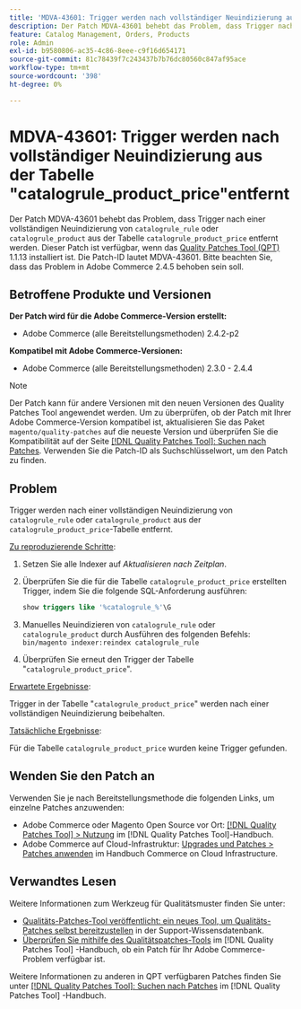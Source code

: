 ```yaml
---
title: 'MDVA-43601: Trigger werden nach vollständiger Neuindizierung aus der Tabelle "catalogrule_product_price"entfernt'
description: Der Patch MDVA-43601 behebt das Problem, dass Trigger nach einer vollständigen Neuindizierung von "catalogrule_rule_product_product"aus der Tabelle "catalogrule_price"entfernt werden. Dieser Patch ist verfügbar, wenn das [Quality Patches Tool (QPT)](https://experienceleague.adobe.com/en/docs/commerce-knowledge-base/kb/announcements/commerce-announcements/magento-quality-patches-released-new-tool-to-self-serve-quality-patches) 1.1.13 installiert ist. Die Patch-ID lautet MDVA-43601. Bitte beachten Sie, dass das Problem in Adobe Commerce 2.4.5 behoben sein soll.
feature: Catalog Management, Orders, Products
role: Admin
exl-id: b9580806-ac35-4c86-8eee-c9f16d654171
source-git-commit: 81c78439f7c243437b7b76dc80560c847af95ace
workflow-type: tm+mt
source-wordcount: '398'
ht-degree: 0%

---
```


# MDVA-43601: Trigger werden nach vollständiger Neuindizierung aus der Tabelle &quot;catalogrule_product_price&quot;entfernt

Der Patch MDVA-43601 behebt das Problem, dass Trigger nach einer vollständigen Neuindizierung von `catalogrule_rule` oder `catalogrule_product` aus der Tabelle `catalogrule_product_price` entfernt werden. Dieser Patch ist verfügbar, wenn das [Quality Patches Tool (QPT)](https://experienceleague.adobe.com/en/docs/commerce-knowledge-base/kb/announcements/commerce-announcements/magento-quality-patches-released-new-tool-to-self-serve-quality-patches) 1.1.13 installiert ist. Die Patch-ID lautet MDVA-43601. Bitte beachten Sie, dass das Problem in Adobe Commerce 2.4.5 behoben sein soll.

## Betroffene Produkte und Versionen

**Der Patch wird für die Adobe Commerce-Version erstellt:**

* Adobe Commerce (alle Bereitstellungsmethoden) 2.4.2-p2

**Kompatibel mit Adobe Commerce-Versionen:**

* Adobe Commerce (alle Bereitstellungsmethoden) 2.3.0 - 2.4.4

>[!NOTE]
>
>Der Patch kann für andere Versionen mit den neuen Versionen des Quality Patches Tool angewendet werden. Um zu überprüfen, ob der Patch mit Ihrer Adobe Commerce-Version kompatibel ist, aktualisieren Sie das Paket `magento/quality-patches` auf die neueste Version und überprüfen Sie die Kompatibilität auf der Seite [[!DNL Quality Patches Tool]: Suchen nach Patches](https://experienceleague.adobe.com/en/docs/commerce-knowledge-base/kb/announcements/commerce-announcements/magento-quality-patches-released-new-tool-to-self-serve-quality-patches). Verwenden Sie die Patch-ID als Suchschlüsselwort, um den Patch zu finden.

## Problem

Trigger werden nach einer vollständigen Neuindizierung von `catalogrule_rule` oder `catalogrule_product` aus der `catalogrule_product_price`-Tabelle entfernt.

<u>Zu reproduzierende Schritte</u>:

1. Setzen Sie alle Indexer auf *Aktualisieren nach Zeitplan*.
1. Überprüfen Sie die für die Tabelle `catalogrule_product_price` erstellten Trigger, indem Sie die folgende SQL-Anforderung ausführen:

   ```sql
   show triggers like '%catalogrule_%'\G
   ```

1. Manuelles Neuindizieren von `catalogrule_rule` oder `catalogrule_product` durch Ausführen des folgenden Befehls: `bin/magento indexer:reindex catalogrule_rule`
1. Überprüfen Sie erneut den Trigger der Tabelle &quot;`catalogrule_product_price`&quot;.

<u>Erwartete Ergebnisse</u>:

Trigger in der Tabelle &quot;`catalogrule_product_price`&quot; werden nach einer vollständigen Neuindizierung beibehalten.

<u>Tatsächliche Ergebnisse</u>:

Für die Tabelle `catalogrule_product_price` wurden keine Trigger gefunden.

## Wenden Sie den Patch an

Verwenden Sie je nach Bereitstellungsmethode die folgenden Links, um einzelne Patches anzuwenden:

* Adobe Commerce oder Magento Open Source vor Ort: [[!DNL Quality Patches Tool] > Nutzung](/help/tools/quality-patches-tool/usage.md) im [!DNL Quality Patches Tool]-Handbuch.
* Adobe Commerce auf Cloud-Infrastruktur: [Upgrades und Patches > Patches anwenden](https://experienceleague.adobe.com/docs/commerce-cloud-service/user-guide/develop/upgrade/apply-patches.html) im Handbuch Commerce on Cloud Infrastructure.

## Verwandtes Lesen

Weitere Informationen zum Werkzeug für Qualitätsmuster finden Sie unter:

* [Qualitäts-Patches-Tool veröffentlicht: ein neues Tool, um Qualitäts-Patches selbst bereitzustellen](https://experienceleague.adobe.com/en/docs/commerce-knowledge-base/kb/announcements/commerce-announcements/magento-quality-patches-released-new-tool-to-self-serve-quality-patches) in der Support-Wissensdatenbank.
* [Überprüfen Sie mithilfe des Qualitätspatches-Tools](/help/tools/quality-patches-tool/patches-available-in-qpt/check-patch-for-magento-issue-with-magento-quality-patches.md) im [!DNL Quality Patches Tool] -Handbuch, ob ein Patch für Ihr Adobe Commerce-Problem verfügbar ist.

Weitere Informationen zu anderen in QPT verfügbaren Patches finden Sie unter [[!DNL Quality Patches Tool]: Suchen nach Patches](https://experienceleague.adobe.com/tools/commerce-quality-patches/index.html) im [!DNL Quality Patches Tool] -Handbuch.
